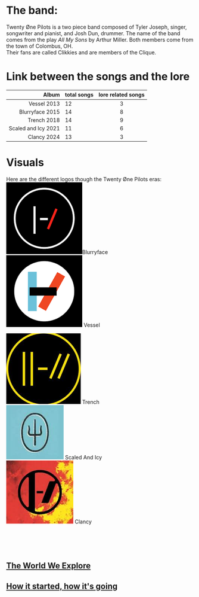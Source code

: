 # The band: 
Twenty Øne Pilots is a two piece band composed of Tyler Joseph, singer, songwriter and pianist, and Josh Dun, drummer. 
The name of the band comes from the play _All My Sons_ by Arthur Miller.
Both members come from the town of Colombus, OH.  
Their fans are called Clikkies and are members of the Clique. 


# Link between the songs and the lore

Album    | total songs  | lore related songs 
---------:| :----- |:-----:
Vessel  2013    |  12 | 3
Blurryface  2015 |    14 | 8
Trench   2018 |     14 | 9
Scaled and Icy  2021  | 11| 6
Clancy   2024   |  13 | 3

# Visuals
Here are the different logos though the Twenty Øne Pilots eras:  
![Blurryface](Twentyonepilots/blurrylogo.jpg)Blurryface   
![Vessel](Twentyonepilots/vessellogo.jpg) Vessel    

![Trench](Twentyonepilots/trenchlogo.jpg)  Trench   
![Scaled And Icy](Twentyonepilots/sailogo.jpg) Scaled And Icy    
![Clancy](Twentyonepilots/clancylogo.jpg)    Clancy      
&nbsp;  
&nbsp;  
&nbsp;  
&nbsp;  
## [The World We Explore](Dema.md)  
## [How it started, how it's going](moreabout.md)

<body background="Twentyonepilots/theboys.jpg">
